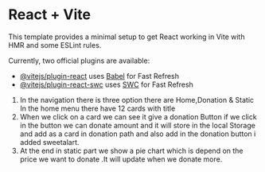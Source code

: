 # React + Vite

This template provides a minimal setup to get React working in Vite with HMR and some ESLint rules.

Currently, two official plugins are available:

- [@vitejs/plugin-react](https://github.com/vitejs/vite-plugin-react/blob/main/packages/plugin-react/README.md) uses [Babel](https://babeljs.io/) for Fast Refresh
- [@vitejs/plugin-react-swc](https://github.com/vitejs/vite-plugin-react-swc) uses [SWC](https://swc.rs/) for Fast Refresh


1. In the navigation there is three option there are Home,Donation & Static
    In the home menu there have 12 cards with title 
2. When we click on a card we can  see it give a donation Button if we click in the button we can donate amount and it will store       in the local Storage and add as a card in donation path and also add in the donation button i added sweetalart.
3. At the end in static part we show a pie chart which is depend on the price we want to donate .It will update when we donate more.    